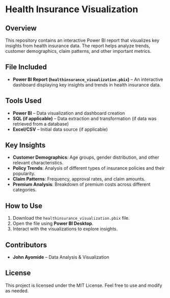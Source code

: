 # Health Insurance Visualization

## Overview
This repository contains an interactive Power BI report that visualizes key insights from health insurance data. The report helps analyze trends, customer demographics, claim patterns, and other important metrics.

## File Included
- **Power BI Report (`healthinsurance_visualization.pbix`)** – An interactive dashboard displaying key insights and trends in health insurance data.

## Tools Used
- **Power BI** – Data visualization and dashboard creation
- **SQL (if applicable)** – Data extraction and transformation (if data was retrieved from a database)
- **Excel/CSV** – Initial data source (if applicable)

## Key Insights
- **Customer Demographics**: Age groups, gender distribution, and other relevant characteristics.
- **Policy Trends**: Analysis of different types of insurance policies and their popularity.
- **Claim Patterns**: Frequency, approval rates, and claim amounts.
- **Premium Analysis**: Breakdown of premium costs across different categories.

## How to Use
1. Download the `healthinsurance_visualization.pbix` file.
2. Open the file using **Power BI Desktop**.
3. Interact with the visualizations to explore insights.

## Contributors
- **John Ayomide** – Data Analysis & Visualization

## License
This project is licensed under the MIT License. Feel free to use and modify as needed.

